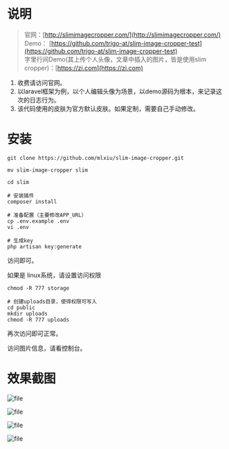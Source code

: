 # 说明

> 官网：[http://slimimagecropper.com/](http://slimimagecropper.com/)  
> Demo： [https://github.com/trigo-at/slim-image-cropper-test](https://github.com/trigo-at/slim-image-cropper-test)  
> 字里行间Demo(其上传个人头像，文章中插入的图片，皆是使用slim cropper)：[https://zi.com](https://zi.com)

1. 收费请访问官网。
2. 以laravel框架为例，以个人编辑头像为场景，以demo源码为根本，来记录这次的日志行为。
3. 该代码使用的皮肤为官方默认皮肤。如果定制，需要自己手动修改。

# 安装

```
git clone https://github.com/mlxiu/slim-image-cropper.git

mv slim-image-cropper slim

cd slim

# 安装插件
composer install

# 准备配置（主要修改APP_URL）
cp .env.example .env
vi .env

# 生成key
php artisan key:generate
```

访问即可。

如果是 linux系统，请设置访问权限
```
chmod -R 777 storage

# 创建uploads目录，使得权限可写入
cd public
mkdir uploads
chmod -R 777 uploads
```
再次访问即可正常。

访问图片信息，请看控制台。

# 效果截图

![file](https://dn-phphub.qbox.me/uploads/images/201801/26/15778/dQGEY75yHE.png)

![file](https://dn-phphub.qbox.me/uploads/images/201801/26/15778/okY6nXWZpq.png?r=10086)

![file](https://dn-phphub.qbox.me/uploads/images/201801/26/15778/FDXHf6ckVT.png)

![file](https://dn-phphub.qbox.me/uploads/images/201801/26/15778/uDuaVnZnRD.png)

